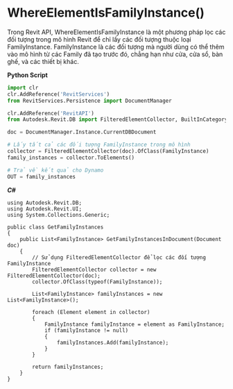# WhereElementIsFamilyInstance()

Trong Revit API, WhereElementIsFamilyInstance là một phương pháp lọc các đối tượng trong mô hình Revit để chỉ lấy các đối tượng thuộc loại FamilyInstance. FamilyInstance là các đối tượng mà người dùng có thể thêm vào mô hình từ các Family đã tạo trước đó, chẳng hạn như cửa, cửa sổ, bàn ghế, và các thiết bị khác.

**Python Script**
```python
import clr
clr.AddReference('RevitServices')
from RevitServices.Persistence import DocumentManager

clr.AddReference('RevitAPI')
from Autodesk.Revit.DB import FilteredElementCollector, BuiltInCategory, FamilyInstance

doc = DocumentManager.Instance.CurrentDBDocument

# Lấy tất cả các đối tượng FamilyInstance trong mô hình
collector = FilteredElementCollector(doc).OfClass(FamilyInstance)
family_instances = collector.ToElements()

# Trả về kết quả cho Dynamo
OUT = family_instances

```

***C#***
```CSharp
using Autodesk.Revit.DB;
using Autodesk.Revit.UI;
using System.Collections.Generic;

public class GetFamilyInstances
{
    public List<FamilyInstance> GetFamilyInstancesInDocument(Document doc)
    {
        // Sử dụng FilteredElementCollector để lọc các đối tượng FamilyInstance
        FilteredElementCollector collector = new FilteredElementCollector(doc);
        collector.OfClass(typeof(FamilyInstance));
        
        List<FamilyInstance> familyInstances = new List<FamilyInstance>();
        
        foreach (Element element in collector)
        {
            FamilyInstance familyInstance = element as FamilyInstance;
            if (familyInstance != null)
            {
                familyInstances.Add(familyInstance);
            }
        }
        
        return familyInstances;
    }
}
```